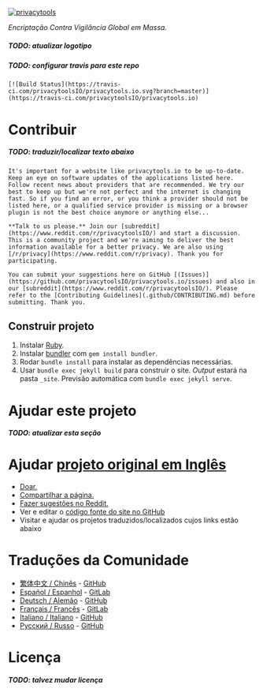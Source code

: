 [![privacytools](https://privacytools.io/assets/img/layout/logo.png)](https://www.privacytools.io/)

_Encriptação Contra Vigilância Global em Massa._

##### TODO: atualizar logotipo
##### TODO: configurar travis para este repo

```
[![Build Status](https://travis-ci.com/privacytoolsIO/privacytools.io.svg?branch=master)](https://travis-ci.com/privacytoolsIO/privacytools.io)

```

# Contribuir

##### TODO: traduzir/localizar texto abaixo

```
It's important for a website like privacytools.io to be up-to-date. Keep an eye on software updates of the applications listed here. Follow recent news about providers that are recommended. We try our best to keep up but we're not perfect and the internet is changing fast. So if you find an error, or you think a provider should not be listed here, or a qualified service provider is missing or a browser plugin is not the best choice anymore or anything else...

**Talk to us please.** Join our [subreddit](https://www.reddit.com/r/privacytoolsIO/) and start a discussion. This is a community project and we're aiming to deliver the best information available for a better privacy. We are also using [/r/privacy](https://www.reddit.com/r/privacy). Thank you for participating.

You can submit your suggestions here on GitHub [(Issues)](https://github.com/privacytoolsIO/privacytools.io/issues) and also in our [subreddit](https://www.reddit.com/r/privacytoolsIO/). Please refer to the [Contributing Guidelines](.github/CONTRIBUTING.md) before submitting. Thank you.
```

## Construir projeto

1. Instalar [Ruby](https://www.ruby-lang.org/pt/documentation/installation/).
1. Instalar [bundler](https://bundler.io/) com `gem install bundler`.
1. Rodar `bundle install` para instalar as dependências necessárias.
1. Usar `bundle exec jekyll build` para construir o site. _Output_ estará na pasta `_site`. Previsão automática com `bundle exec jekyll serve`.

# Ajudar este projeto

##### TODO: atualizar esta seção

# Ajudar [projeto original em Inglês](https://privacytools.io/)

- [Doar.](https://www.privacytools.io/donate/)
- [Compartilhar a página.](https://www.privacytools.io/#participate)
- [Fazer sugestões no Reddit.](https://www.reddit.com/r/privacytoolsIO/)
- Ver e editar o [código fonte do site no GitHub](https://github.com/privacytoolsIO/privacytools.io) 
- Visitar e ajudar os projetos traduzidos/localizados cujos links estão abaixo

# Traduções da Comunidade
- [繁体中文 / Chinês](https://privacytools.twngo.xyz/) - [GitHub](https://github.com/twngo/privacytools-zh)
- [Español / Espanhol](https://victorhck.gitlab.io/privacytools-es/) - [GitLab](https://gitlab.com/victorhck/privacytools-es)
- [Deutsch / Alemão](https://privacytools.it-sec.rocks/) - [GitHub](https://github.com/Anon215/privacytools.it-sec.rocks)
- [Français / Francês](https://privacytools.dreads-unlock.fr/) - [GitLab](https://gitlab.com/Booteille/privacytools)
- [Italiano / Italiano](https://privacytools-it.github.io/) - [GitHub](https://github.com/privacytools-it/privacytools-it.github.io)
- [Русский / Russo](https://privacytools.ru) - [GitHub](https://github.com/c0rdis/privacytools.ru)

# Licença

##### TODO: talvez mudar licença
